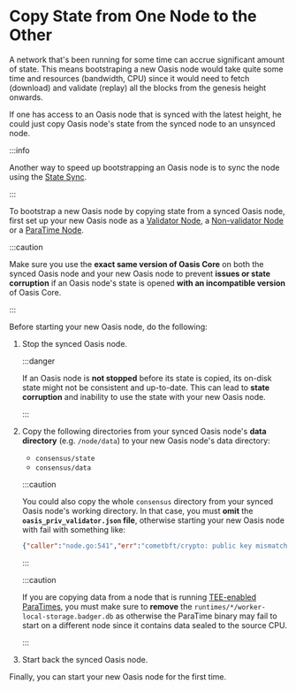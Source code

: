 # Copy State from One Node to the Other

A network that's been running for some time can accrue significant amount of
state. This means  bootstraping a new Oasis node would take quite some time and
resources (bandwidth, CPU) since it would need to fetch (download) and validate
(replay) all the blocks from the genesis height onwards.

If one has access to an Oasis node that is synced with the latest height, he
could just copy Oasis node's state from the synced node to an unsynced node.

:::info

Another way to speed up bootstrapping an Oasis node is to sync the node using
the [State Sync](sync-node-using-state-sync.md).

:::

To bootstrap a new Oasis node by copying state from a synced Oasis node, first
set up your new Oasis node as a [Validator Node](../validator-node.mdx), a
[Non-validator Node](../non-validator-node.mdx) or a
[ParaTime Node](../paratime-node.mdx).

:::caution

Make sure you use the **exact same version of Oasis Core** on both the synced
Oasis node and your new Oasis node to prevent **issues or state corruption** if
an Oasis node's state is opened **with an incompatible version** of Oasis
Core.

:::

Before starting your new Oasis node, do the following:

1. Stop the synced Oasis node.

   :::danger

   If an Oasis node is **not stopped** before its state is copied, its on-disk
   state might not be consistent and up-to-date. This can lead to **state
   corruption** and inability to use the state with your new Oasis node.

   :::

2. Copy the following directories from your synced Oasis node's **data
   directory** (e.g. `/node/data`) to your new Oasis node's data directory:
   
   * `consensus/state`
   * `consensus/data`

   :::caution

   You could also copy the whole `consensus` directory from your synced Oasis
   node's working directory. In that case, you must **omit** the
   **`oasis_priv_validator.json` file**, otherwise starting your new Oasis node
   with fail with something like:

   ```json
   {"caller":"node.go:541","err":"cometbft/crypto: public key mismatch, state corruption?: %!w(<nil>)","level":"error","module":"oasis-node","msg":"failed to initialize cometbft service","ts":"2023-11-25T14:13:17.919296668Z"}
   ```

   :::

   :::caution

   If you are copying data from a node that is running [TEE-enabled ParaTimes],
   you must make sure to **remove** the `runtimes/*/worker-local-storage.badger.db`
   as otherwise the ParaTime binary may fail to start on a different node since
   it contains data sealed to the source CPU.

   :::

3. Start back the synced Oasis node.

Finally, you can start your new Oasis node for the first time.

[TEE-enabled ParaTimes]: ../prerequisites/set-up-tee.mdx
